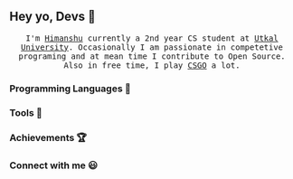 ## Hey yo, Devs :metal:

<p align="center">
<samp>
I'm <a href="https://www.instagram.com/_.h1manshu._/">Himanshu</a> currently a 2nd year CS student at <a href="https://www.utkaluniversity.nic.in/">Utkal University</a>. Occasionally I am passionate in competetive programing and at mean time I contribute to Open Source. Also in free time, I play <a href="https://blog.counter-strike.net/">CSGO</a> a lot.
</samp>
</p>

### Programming Languages  :rocket:

### Tools  :wrench:

### Achievements :trophy:

### Connect with me :smiley:
